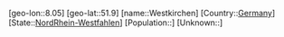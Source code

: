 ﻿---
location: [51.9,8.05]
type: City
tags:
- geo/City


SpocWebEntityId: 35577
isDeleted: false
confidential: public

---
[geo-lon::8.05]
[geo-lat::51.9]
[name::Westkirchen]
[Country::[Germany](geo/Continent/Europe/Germany.md)]
[State::[NordRhein-Westfahlen](NordRhein-Westfahlen)]
[Population::]
[Unknown::]

